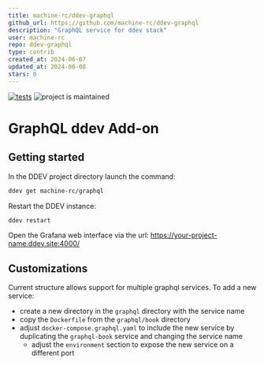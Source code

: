 ```yaml
---
title: machine-rc/ddev-graphql
github_url: https://github.com/machine-rc/ddev-graphql
description: "GraphQL service for ddev stack"
user: machine-rc
repo: ddev-graphql
type: contrib
created_at: 2024-06-07
updated_at: 2024-06-08
stars: 0
---
```


[![tests](https://github.com/ddev/ddev-addon-template/actions/workflows/tests.yml/badge.svg)](https://github.com/ddev/ddev-addon-template/actions/workflows/tests.yml) ![project is maintained](https://img.shields.io/maintenance/yes/2024.svg)

# GraphQL ddev Add-on

## Getting started

In the DDEV project directory launch the command:
```sh
ddev get machine-rc/graphql
```
Restart the DDEV instance:
```sh
ddev restart
```
Open the Grafana web interface via the url: https://your-project-name.ddev.site:4000/

## Customizations
Current structure allows support for multiple graphql services. 
To add a new service:
- create a new directory in the `graphql` directory with the service name
- copy the `Dockerfile` from the `graphql/book` directory
- adjust `docker-compose.graphql.yaml` to include the new service by duplicating the `graphql-book` service and changing the service name
  - adjust the `environment` section to expose the new service on a different port
